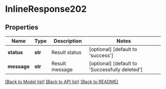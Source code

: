 # InlineResponse202

## Properties
Name | Type | Description | Notes
------------ | ------------- | ------------- | -------------
**status** | **str** | Result status | [optional] [default to 'success']
**message** | **str** | Result message | [optional] [default to 'Successfully deleted']

[[Back to Model list]](../README.md#documentation-for-models) [[Back to API list]](../README.md#documentation-for-api-endpoints) [[Back to README]](../README.md)

